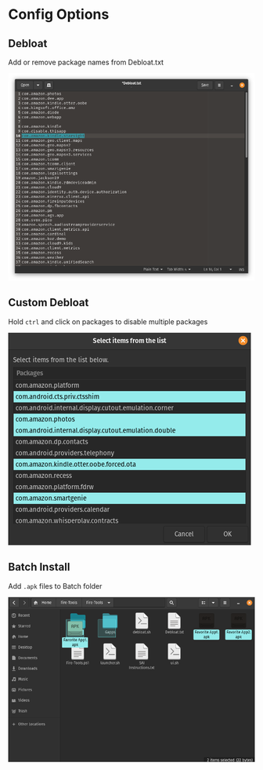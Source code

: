 # Config Options

## Debloat
Add or remove package names from Debloat.txt

![Debloat](../Pictures/Debloat.png)

## Custom Debloat
Hold `ctrl` and click on packages to disable multiple packages

![Custom Debloat](../Pictures/Custom%20Debloat.png)

## Batch Install
Add `.apk` files to Batch folder

![Batch](../Pictures/Batch.png)

